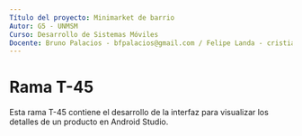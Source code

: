 ```yaml
---
Título del proyecto: Minimarket de barrio
Autor: G5 - UNMSM
Curso: Desarrollo de Sistemas Móviles
Docente: Bruno Palacios - bfpalacios@gmail.com / Felipe Landa - cristianlanda@java.com.pe
---
```


Rama T-45
==
Esta rama T-45 contiene el desarrollo de la interfaz para visualizar los detalles de un producto en Android Studio.

